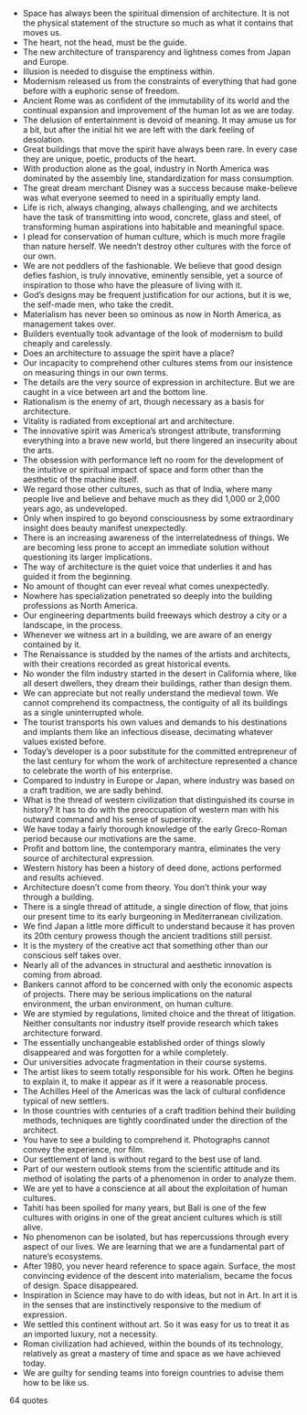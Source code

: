  - Space has always been the spiritual dimension of architecture. It is not the physical statement of the structure so much as what it contains that moves us.
 - The heart, not the head, must be the guide.
 - The new architecture of transparency and lightness comes from Japan and Europe.
 - Illusion is needed to disguise the emptiness within.
 - Modernism released us from the constraints of everything that had gone before with a euphoric sense of freedom.
 - Ancient Rome was as confident of the immutability of its world and the continual expansion and improvement of the human lot as we are today.
 - The delusion of entertainment is devoid of meaning. It may amuse us for a bit, but after the initial hit we are left with the dark feeling of desolation.
 - Great buildings that move the spirit have always been rare. In every case they are unique, poetic, products of the heart.
 - With production alone as the goal, industry in North America was dominated by the assembly line, standardization for mass consumption.
 - The great dream merchant Disney was a success because make-believe was what everyone seemed to need in a spiritually empty land.
 - Life is rich, always changing, always challenging, and we architects have the task of transmitting into wood, concrete, glass and steel, of transforming human aspirations into habitable and meaningful space.
 - I plead for conservation of human culture, which is much more fragile than nature herself. We needn’t destroy other cultures with the force of our own.
 - We are not peddlers of the fashionable. We believe that good design defies fashion, is truly innovative, eminently sensible, yet a source of inspiration to those who have the pleasure of living with it.
 - God’s designs may be frequent justification for our actions, but it is we, the self-made men, who take the credit.
 - Materialism has never been so ominous as now in North America, as management takes over.
 - Builders eventually took advantage of the look of modernism to build cheaply and carelessly.
 - Does an architecture to assuage the spirit have a place?
 - Our incapacity to comprehend other cultures stems from our insistence on measuring things in our own terms.
 - The details are the very source of expression in architecture. But we are caught in a vice between art and the bottom line.
 - Rationalism is the enemy of art, though necessary as a basis for architecture.
 - Vitality is radiated from exceptional art and architecture.
 - The innovative spirit was America’s strongest attribute, transforming everything into a brave new world, but there lingered an insecurity about the arts.
 - The obsession with performance left no room for the development of the intuitive or spiritual impact of space and form other than the aesthetic of the machine itself.
 - We regard those other cultures, such as that of India, where many people live and believe and behave much as they did 1,000 or 2,000 years ago, as undeveloped.
 - Only when inspired to go beyond consciousness by some extraordinary insight does beauty manifest unexpectedly.
 - There is an increasing awareness of the interrelatedness of things. We are becoming less prone to accept an immediate solution without questioning its larger implications.
 - The way of architecture is the quiet voice that underlies it and has guided it from the beginning.
 - No amount of thought can ever reveal what comes unexpectedly.
 - Nowhere has specialization penetrated so deeply into the building professions as North America.
 - Our engineering departments build freeways which destroy a city or a landscape, in the process.
 - Whenever we witness art in a building, we are aware of an energy contained by it.
 - The Renaissance is studded by the names of the artists and architects, with their creations recorded as great historical events.
 - No wonder the film industry started in the desert in California where, like all desert dwellers, they dream their buildings, rather than design them.
 - We can appreciate but not really understand the medieval town. We cannot comprehend its compactness, the contiguity of all its buildings as a single uninterrupted whole.
 - The tourist transports his own values and demands to his destinations and implants them like an infectious disease, decimating whatever values existed before.
 - Today’s developer is a poor substitute for the committed entrepreneur of the last century for whom the work of architecture represented a chance to celebrate the worth of his enterprise.
 - Compared to industry in Europe or Japan, where industry was based on a craft tradition, we are sadly behind.
 - What is the thread of western civilization that distinguished its course in history? It has to do with the preoccupation of western man with his outward command and his sense of superiority.
 - We have today a fairly thorough knowledge of the early Greco-Roman period because our motivations are the same.
 - Profit and bottom line, the contemporary mantra, eliminates the very source of architectural expression.
 - Western history has been a history of deed done, actions performed and results achieved.
 - Architecture doesn’t come from theory. You don’t think your way through a building.
 - There is a single thread of attitude, a single direction of flow, that joins our present time to its early burgeoning in Mediterranean civilization.
 - We find Japan a little more difficult to understand because it has proven its 20th century prowess though the ancient traditions still persist.
 - It is the mystery of the creative act that something other than our conscious self takes over.
 - Nearly all of the advances in structural and aesthetic innovation is coming from abroad.
 - Bankers cannot afford to be concerned with only the economic aspects of projects. There may be serious implications on the natural environment, the urban environment, on human culture.
 - We are stymied by regulations, limited choice and the threat of litigation. Neither consultants nor industry itself provide research which takes architecture forward.
 - The essentially unchangeable established order of things slowly disappeared and was forgotten for a while completely.
 - Our universities advocate fragmentation in their course systems.
 - The artist likes to seem totally responsible for his work. Often he begins to explain it, to make it appear as if it were a reasonable process.
 - The Achilles Heel of the Americas was the lack of cultural confidence typical of new settlers.
 - In those countries with centuries of a craft tradition behind their building methods, techniques are tightly coordinated under the direction of the architect.
 - You have to see a building to comprehend it. Photographs cannot convey the experience, nor film.
 - Our settlement of land is without regard to the best use of land.
 - Part of our western outlook stems from the scientific attitude and its method of isolating the parts of a phenomenon in order to analyze them.
 - We are yet to have a conscience at all about the exploitation of human cultures.
 - Tahiti has been spoiled for many years, but Bali is one of the few cultures with origins in one of the great ancient cultures which is still alive.
 - No phenomenon can be isolated, but has repercussions through every aspect of our lives. We are learning that we are a fundamental part of nature’s ecosystems.
 - After 1980, you never heard reference to space again. Surface, the most convincing evidence of the descent into materialism, became the focus of design. Space disappeared.
 - Inspiration in Science may have to do with ideas, but not in Art. In art it is in the senses that are instinctively responsive to the medium of expression.
 - We settled this continent without art. So it was easy for us to treat it as an imported luxury, not a necessity.
 - Roman civilization had achieved, within the bounds of its technology, relatively as great a mastery of time and space as we have achieved today.
 - We are guilty for sending teams into foreign countries to advise them how to be like us.

64 quotes